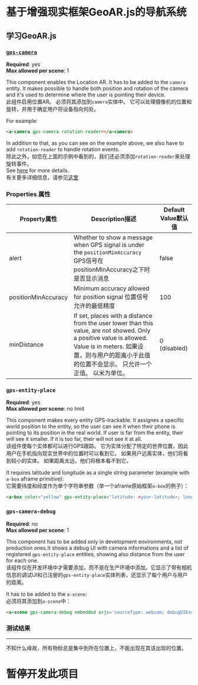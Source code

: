 # 基于增强现实框架GeoAR.js的导航系统
## 学习GeoAR.js  
### [`gps-camera`](https://github.com/nicolocarpignoli/GeoAR.js)

**Required**: yes  
**Max allowed per scene**: 1

This component enables the Location AR. It has to be added to the `camera` entity.
It makes possible to handle both position and rotation of the camera and it's used to determine where the user is pointing their device.  
此组件启用位置AR。 必须将其添加到`camera`实体中。
它可以处理摄像机的位置和旋转，并用于确定用户将设备指向何处。

For example:

```HTML
<a-camera gps-camera rotation-reader></a-camera>
```

In addition to that, as you can see on the example above, we also have to add `rotation-reader` to handle rotation events.  
除此之外，如您在上面的示例中看到的，我们还必须添加`rotation-reader`来处理旋转事件。   
See [here](https://aframe.io/docs/0.9.0/components/camera.html#reading-position-or-rotation-of-the-camera) for more details.  
有关更多详细信息，请参见[这里](https://aframe.io/docs/0.9.0/components/camera.html#reading-position-or-rotation-of-camera)


### Properties 属性

| Property属性   | Description描述 | Default Value默认值 |
|------------|-------------------------------------------------------------------------------------------------------------------------------------------------------------------------------------------------------------------------------------------------------------------------------------|---------------|
| alert     | Whether to show a message when GPS signal is under the `positionMinAccuracy` GPS信号在positionMinAccuracy之下时是否显示消息                  | false |                                                                                                                                                                        | true          |
| positionMinAccuracy        | Minimum accuracy allowed for position signal  位置信号允许的最低精度   | 100 |
| minDistance        | If set, places with a distance from the user lower than this value, are not showed. Only a positive value is allowed. Value is in meters. 如果设置，则与用户的距离小于此值的位置不会显示。 只允许一个正值。 以米为单位。   | 0 (disabled) |

### `gps-entity-place`

**Required**: yes  
**Max allowed per scene**: no limit

This component makes every entity GPS-trackable. It assignes a specific world position to the entity, so the user can see it when their phone is pointing to its position in the real world. If user is far from the entity, their will see it smaller. If it is too far, their will not see it at all.  
该组件使每个实体都可以进行GPS跟踪。 它为实体分配了特定的世界位置，因此用户在手机指向现实世界中的位置时可以看到它。 如果用户远离实体，他们将看到较小的实体。 如果距离太远，他们将根本看不到它。

It requires latitude and longitude as a single string parameter (example with `a-box` aframe primitive):  
它需要纬度和经度作为单个字符串参数（举一个aframe原始框架`a-box`的例子）：

```HTML
<a-box color="yellow" gps-entity-place="latitude: <your-latitude>; longitude: <your-longitude>"/>
```

### `gps-camera-debug`

**Required**: no  
**Max allowed per scene**: 1

This component has to be added only in development environments, not production ones.It shows a debug UI with camera informations and a list of registered `gps-entity-place` entities, showing also distance from the user for each one.  
该组件仅在开发环境中才需要添加，而不是在生产环境中添加。它显示了带有相机信息的调试UI和已注册的`gps-entity-place`实体列表，还显示了每个用户与用户的距离。

It has to be added to the `a-scene`:  
必须将其添加到`a-scene`中：

```HTML
<a-scene gps-camera-debug embedded arjs='sourceType: webcam; debugUIEnabled: false;'></a-scene>
```

### 测试结果

---

不知什么缘故，所有物标总是集中到所在位置上，不能出现在其该出现的位置。
# 暂停开发此项目